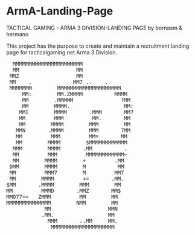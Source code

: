 # ArmA-Landing-Page

TACTICAL GAMING - ARMA 3 DIVISION-LANDING PAGE
by bornasm & hermano

This project has the purpose to create and maintain a recruitment landing page for tacticalgaming.net Arma 3 Division.






<pre>
  MMMMMMMMMMMMMMMMMMMMMM                
  MM                  MM                
 MMZ                  MM                
 MM    .             MM7 ..    .        
 MMMMMMM        MMMMMMMMMMMMMMMMMMMM    
     MM:        MM.ZMMMM          MMMM  
     MM        .MMMMM               ?MM 
     MM        MMMM.                 MM:
    MMI        MMMM       .MMM       MM7
    MM         MMM         MM.       MM 
    MM        MMMM        MMM        MM 
   MMN       .MMMM        MMM       7MM 
   MM         MMM         MM=       MM  
   MM        MMMM        $MMMMMMMMMMMM  
  MMM        MMMM       .MM          .  
  MM         MMM         MMMMMMMMMMMM~  
  MM        MMMM        +         .MM   
 DMM        MMMM        M          MM   
 MM         MMM7        M         MM7   
 MM        MMMM         +=       .MM.   
$MM       .MMMM        MMM        MM    
MM         MMMD       .MMZ       MM$    
MMO77==   ZMMM         MM        MM     
MMMMMMMMMMMMMM        NMM        MM     
            MM                  MMN     
           .MM.                 MM      
             MMM       ..MM     MM.     
              MMMMMMMMMMMMMMMMMMMM   
</pre>